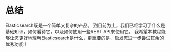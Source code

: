 # 总结
Elasticsearch既是一个简单又复杂的产品。 到目前为止，我们已经学习了什么是基础知识，如何看待它，以及如何使用一些REST API来使用它。 我希望本教程能够让您更好地理解Elasticsearch是什么，更重要的是，启发您进一步尝试其余的优秀功能！